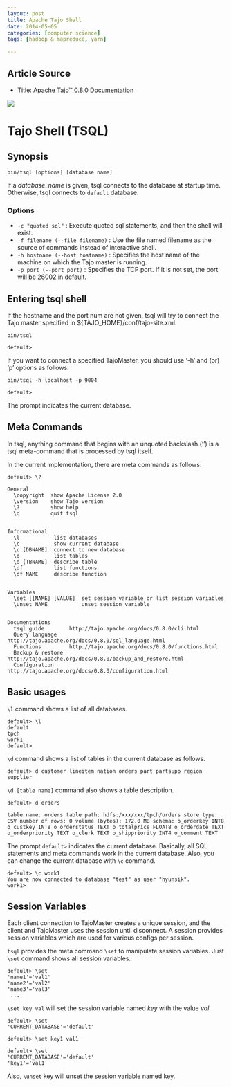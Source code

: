 ```yaml
---
layout: post
title: Apache Tajo Shell
date: 2014-05-05
categories: [computer science]
tags: [hadoop & mapreduce, yarn]

---
```


## Article Source
* Title: [Apache Tajo™ 0.8.0 Documentation](http://tajo.apache.org/docs/0.8.0/cli.html)

[![](http://sungsoo.github.com/images/tajo-documentation.png)](http://sungsoo.github.com/images/tajo-documentation.png)


# Tajo Shell (TSQL)
## Synopsis
	bin/tsql [options] [database name]

If a *database_name* is given, tsql connects to the database at startup time. Otherwise, tsql connects to `default` database.

### Options

* `-c "quoted sql"` : Execute quoted sql statements, and then the shell will exist.
* `-f filename (--file filename)` : Use the file named filename as the source of commands instead of interactive shell.
* `-h hostname (--host hostname)` : Specifies the host name of the machine on which the Tajo master is running.
* `-p port (--port port)` : Specifies the TCP port. If it is not set, the port will be 26002 in default.



## Entering tsql shell
If the hostname and the port num are not given, tsql will try to connect the Tajo master specified in ${TAJO_HOME}/conf/tajo-site.xml.

	bin/tsql

	default>
	
If you want to connect a specified TajoMaster, you should use ‘-h’ and (or) ‘p’ options as follows:

	bin/tsql -h localhost -p 9004

	default>

The prompt indicates the current database.

## Meta Commands
In tsql, anything command that begins with an unquoted backslash (‘’) is a tsql meta-command that is processed by tsql itself.

In the current implementation, there are meta commands as follows:

	default> \?

	General
	  \copyright  show Apache License 2.0
	  \version    show Tajo version
	  \?          show help
	  \q          quit tsql


	Informational
	  \l           list databases
	  \c           show current database
	  \c [DBNAME]  connect to new database
	  \d           list tables
	  \d [TBNAME]  describe table
	  \df          list functions
	  \df NAME     describe function


	Variables
	  \set [[NAME] [VALUE]  set session variable or list session variables
	  \unset NAME           unset session variable


	Documentations
	  tsql guide        http://tajo.apache.org/docs/0.8.0/cli.html
	  Query language    http://tajo.apache.org/docs/0.8.0/sql_language.html
	  Functions         http://tajo.apache.org/docs/0.8.0/functions.html
	  Backup & restore  http://tajo.apache.org/docs/0.8.0/backup_and_restore.html
	  Configuration     http://tajo.apache.org/docs/0.8.0/configuration.html

## Basic usages
`\l` command shows a list of all databases.

	default> \l
	default
	tpch
	work1
	default>

`\d` command shows a list of tables in the current database as follows.

	default> d customer lineitem nation orders part partsupp region supplier
	
`\d [table name]` command also shows a table description.

	default> d orders

	table name: orders table path: hdfs:/xxx/xxx/tpch/orders store type: CSV number of rows: 0 volume (bytes): 172.0 MB schema: o_orderkey INT8 o_custkey INT8 o_orderstatus TEXT o_totalprice FLOAT8 o_orderdate TEXT o_orderpriority TEXT o_clerk TEXT o_shippriority INT4 o_comment TEXT

The prompt `default>` indicates the current database. Basically, all SQL statements and meta commands work in the current database. Also, you can change the current database with `\c` command.

	default> \c work1
	You are now connected to database "test" as user "hyunsik".
	work1>
	
## Session Variables
Each client connection to TajoMaster creates a unique session, and the client and TajoMaster uses the session until disconnect. A session provides session variables which are used for various configs per session.

`tsql` provides the meta command `\set` to manipulate session variables. Just `\set` command shows all session variables.

	default> \set
	'name1'='val1'
	'name2'='val2'
	'name3'='val3'
     ...

`\set key val` will set the session variable named *key* with the value *val*.

	default> \set
	'CURRENT_DATABASE'='default'

	default> \set key1 val1

	default> \set
	'CURRENT_DATABASE'='default'
	'key1'='val1'

Also, `\unset` key will unset the session variable named key.